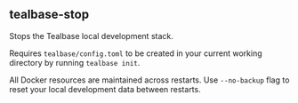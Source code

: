 ## tealbase-stop

Stops the Tealbase local development stack.

Requires `tealbase/config.toml` to be created in your current working directory by running `tealbase init`.

All Docker resources are maintained across restarts.  Use `--no-backup` flag to reset your local development data between restarts.
